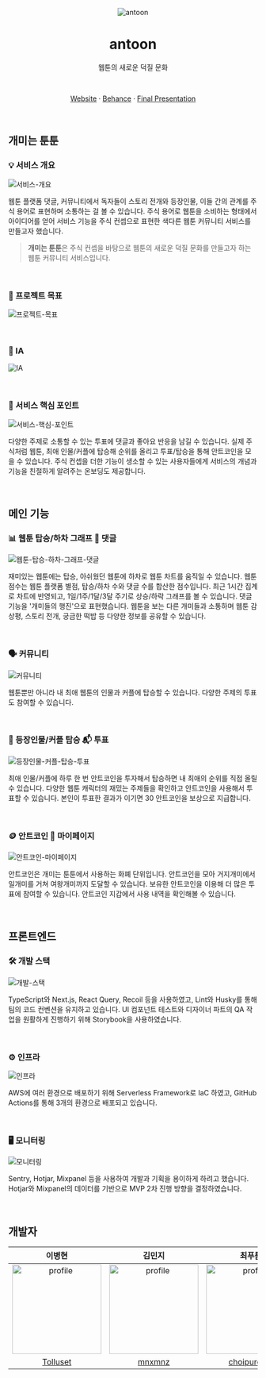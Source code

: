 <p align="center">
    <img src="https://user-images.githubusercontent.com/48766355/188394422-1771bb75-25f8-4733-a5fd-b1dd331d6ff0.png" alt="antoon" >
    <br />
    <h1 align="center">antoon</h1>
    <p align="center">웹툰의 새로운 덕질 문화</p>
    <br />
    <p align="center">
        <a href="https://antoon.fun/">Website</a>
        ·
        <a href="https://www.behance.net/gallery/147262623/-ANTOON-l-Webtoon-Community-Service">Behance</a>
        ·
        <a href="https://drive.google.com/file/d/1J30Z5vs2Jlx8OGZ0VOXDe_OWeZuw1dia/view?usp=share_link">Final Presentation</a>
    </p align="center">
</p>

<br />

## 개미는 툰툰

### 💡 서비스 개요

![서비스-개요](https://user-images.githubusercontent.com/48766355/188390871-42bf5a97-9222-4532-9679-a93ad176fc50.png)

웹툰 플랫폼 댓글, 커뮤니티에서 독자들이 스토리 전개와 등장인물, 이들 간의 관계를 주식 용어로 표현하며 소통하는 걸 볼 수 있습니다. 주식 용어로 웹툰을 소비하는 형태에서 아이디어를 얻어 서비스 기능을 주식 컨셉으로 표현한 색다른 웹툰 커뮤니티 서비스를 만들고자 했습니다.

> **개미는 툰툰**은 주식 컨셉을 바탕으로 웹툰의 새로운 덕질 문화를 만들고자 하는 웹툰 커뮤니티 서비스입니다.

<br />

### 🎯 프로젝트 목표

![프로젝트-목표](https://user-images.githubusercontent.com/48766355/188391428-82b5599c-b245-4be3-b903-1f9fd5672fa8.png)

<br />

### 🌳 IA

![IA](https://user-images.githubusercontent.com/48766355/188391446-ed8b5c46-61dd-4df8-bb75-8b5b2a97a4a1.png)

<br />

### 💯 서비스 핵심 포인트

![서비스-핵심-포인트](https://user-images.githubusercontent.com/48766355/188391461-ea033e1d-5644-407a-b721-e1a729bad5d9.png)

다양한 주제로 소통할 수 있는 투표에 댓글과 좋아요 반응을 남길 수 있습니다. 실제 주식처럼 웹툰, 최애 인물/커플에 탑승해 순위를 올리고 투표/탑승을 통해 안트코인을 모을 수 있습니다. 주식 컨셉을 더한 기능이 생소할 수 있는 사용자들에게 서비스의 개념과 기능을 친절하게 알려주는 온보딩도 제공합니다.

<br />

## 메인 기능

### 📊 웹툰 탑승/하차 그래프 💬 댓글

![웹툰-탑승-하차-그래프-댓글](https://user-images.githubusercontent.com/48766355/188391509-e4e41a83-a524-49d6-9e11-71182574471a.png)

재미있는 웹툰에는 탑승, 아쉬웠던 웹툰에 하차로 웹툰 차트를 움직일 수 있습니다. 웹툰 점수는 웹툰 플랫폼 별점, 탑승/하차 수와 댓글 수를 합산한 점수입니다. 최근 1시간 집계로 차트에 반영되고, 1일/1주/1달/3달 주기로 상승/하락 그래프를 볼 수 있습니다. 댓글 기능을 '개미들의 행진'으로 표현했습니다. 웹툰을 보는 다른 개미들과 소통하며 웹툰 감상평, 스토리 전개, 궁금한 떡밥 등 다양한 정보를 공유할 수 있습니다.

<br />

### 🗣️ 커뮤니티

![커뮤니티](https://user-images.githubusercontent.com/48766355/188391536-a6b90e96-cd98-4c10-a8f5-9f3d5415afa2.png)

웹툰뿐만 아니라 내 최애 웹툰의 인물과 커플에 탑승할 수 있습니다. 다양한 주제의 투표도 참여할 수 있습니다.

<br />

### 🚗 등장인물/커플 탑승   📬 투표

![등장인물-커플-탑승-투표](https://user-images.githubusercontent.com/48766355/188391562-5e9ad39e-35d8-492b-bfe3-2dec49de9b27.png)

최애 인물/커플에 하루 한 번 안트코인을 투자해서 탑승하면 내 최애의 순위를 직접 올릴 수 있습니다. 다양한 웹툰 캐릭터의 재밌는 주제들을 확인하고 안트코인을 사용해서 투표할 수 있습니다. 본인이 투표한 결과가 이기면 30 안트코인을 보상으로 지급합니다.

<br />

### 🪙 안트코인 🙍 마이페이지

![안트코인-마이페이지](https://user-images.githubusercontent.com/48766355/188391592-99840fe2-0f5f-48e7-9199-eda88455a847.png)

안트코인은 개미는 툰툰에서 사용하는 화폐 단위입니다. 안트코인을 모아 거지개미에서 일개미를 거쳐 여왕개미까지 도달할 수 있습니다. 보유한 안트코인을 이용해 더 많은 투표에 참여할 수 있습니다. 안트코인 지갑에서 사용 내역을 확인해볼 수 있습니다.

<br />

## 프론트엔드

### 🛠 개발 스택

![개발-스택](https://user-images.githubusercontent.com/48766355/188400668-3e378826-4744-4002-b282-58645a3cd852.png)

TypeScript와 Next.js, React Query, Recoil 등을 사용하였고, Lint와 Husky를 통해 팀의 코드 컨벤션을 유지하고 있습니다. UI 컴포넌트 테스트와 디자이너 파트의 QA 작업을 원활하게 진행하기 위해 Storybook을 사용하였습니다.

<br />

### ⚙️ 인프라

![인프라](https://user-images.githubusercontent.com/48766355/188400891-41f078de-d14f-4be2-9178-45286d37fa04.png)

AWS에 여러 환경으로 배포하기 위해 Serverless Framework로 IaC 하였고, GitHub Actions를 통해 3개의 환경으로 배포되고 있습니다.

<br />

### 🖥 모니터링

![모니터링](https://user-images.githubusercontent.com/48766355/188400909-058e688b-cc1e-4230-ab1f-b2c2a34b1326.png)

Sentry, Hotjar, Mixpanel 등을 사용하여 개발과 기획을 용이하게 하려고 했습니다. Hotjar와 Mixpanel의 데이터를 기반으로 MVP 2차 진행 방향을 결정하였습니다.

<br />

## 개발자

| 이병현 | 김민지 | 최푸름 |
| :---: | :---: | :---: |
| <img src="https://avatars.githubusercontent.com/u/50096419?v=4" alt="profile" width="180" height="180"> | <img src="https://avatars.githubusercontent.com/u/48766355?v=4" alt="profile" width="180" height="180"> | <img src="https://avatars.githubusercontent.com/u/55127127?v=4" alt="profile" width="180" height="180"> |
| [Tolluset](https://github.com/Tolluset) | [mnxmnz](https://github.com/mnxmnz) | [choipureum](https://github.com/choipureum) |
